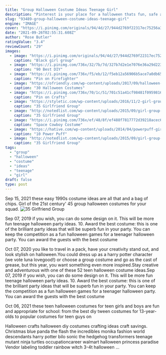 ```yaml
---
title: "Group Halloween Costume Ideas Teenage Girl"
description: "Pinterest is your place for a halloween thats fun, safe and maybe even a little scary. (if thats what youre going for, of course.) see top ideas and trending searches for celebrating at homeas"
slug: "93489-group-halloween-costume-ideas-teenage-girl"
engine: "IMAGE"
cover: "https://i.pinimg.com/originals/94/4d/27/944d2769f22317ec75256a3f1d84a2fc.jpg"
date: "2021-09-26T02:55:31.608Z"
author: "Rose Butler"
ratingValue: "3.4"
reviewCount: "29"
images:
  - image: "https://i.pinimg.com/originals/94/4d/27/944d2769f22317ec75256a3f1d84a2fc.jpg"
    caption: "Black girl group"
  - image: "https://i.pinimg.com/736x/32/7b/7d/327b7d2e1e7076e36a29d2233be7ea88.jpg"
    caption: "90 Best DIY"
  - image: "https://i.pinimg.com/736x/f5/eb/12/f5eb12a56906b5ace7a0db65eea40d8d--teen-halloween-costumes-teen-costumes.jpg"
    caption: "Pin on Firefighter"
  - image: "https://ofriendly.com/wp-content/uploads/2017/09/halloween-costumes-friends/22-halloween-costumes-for-best-friends.jpg"
    caption: "30 Halloween Costumes"
  - image: "https://i.pinimg.com/736x/70/1c/51/701c51a41cf98481f0959816863efe0d.jpg"
    caption: "Pin on Crafts"
  - image: "https://styletic.com/wp-content/uploads/2016/11/2-girl-group-costume-ideas.jpg"
    caption: "35 Girlfriend Group"
  - image: "http://notedlist.com/wp-content/uploads/2015/09/girl-group-costume-ideas/5-girl-group-costume-ideas.jpg"
    caption: "35 Girlfriend Group"
  - image: "https://i.pinimg.com/736x/ef/48/8f/ef488f7817772d39218acec682fd6acb.jpg"
    caption: "Space Cowboy Costume"
  - image: "https://hative.com/wp-content/uploads/2014/04/powerpuff-girls-costumes/3-funny-power-puff-cosplay.jpg"
    caption: "10 Power Puff"
  - image: "http://notedlist.com/wp-content/uploads/2015/09/girl-group-costume-ideas/30-girl-group-costume-ideas.jpg"
    caption: "35 Girlfriend Group"
tags:
  - "group"
  - "halloween"
  - "costume"
  - "ideas"
  - "teenage"
  - "girl"
draft: false
type: post
---
```


Sep 15, 2021 these easy 1990s costume ideas are all that and a bag of chips.  Girl of the 21st century' 45 group halloween costumes for your squad.
![35 Girlfriend Group](https://styletic.com/wp-content/uploads/2016/11/2-girl-group-costume-ideas.jpg "35 Girlfriend Group")

Sep 07, 2019 if you wish, you can do some design on it. This will be more fun teenage halloween party ideas. 10. Award the best costume: this is one of the brilliant party ideas that will be superb fun in your party. You can keep the competition as a fun halloween games for a teenager halloween party. You can award the guests with the best costume
<!--inArticleAds-->

<!--galleryOne-->

Oct 07, 2020 you like to travel in a pack, have your creativity stand out, and look stylish on halloween.You could dress up as a harry potter character (we vote luna lovegood!) or choose a group costume and go as the cast of grease, but this year, you want something even more inspired.Stay creative and adventurous with one of these 52 teen halloween costume ideas.Sep 07, 2019 if you wish, you can do some design on it. This will be more fun teenage halloween party ideas. 10. Award the best costume: this is one of the brilliant party ideas that will be superb fun in your party. You can keep the competition as a fun halloween games for a teenager halloween party. You can award the guests with the best costume
<!--inArticleAds-->

<!--galleryTwo-->

Oct 06, 2021 these teen halloween costumes for teen girls and boys are fun and appropriate for school: from the best diy tween costumes for 13-year-olds to popular costumes for teen guys on
<!--galleryThree-->

Halloween crafts halloween diy costumes crafting ideas craft savings.  Christmas blue panda the flash the incredibles monika fashion world descendants harry potter bilo sonic the hedgehog transformers teenage mutant ninja turtles occupationcareer walmart halloween princess paradise Vendor labeling toddler rainbow witch 3-4t halloween ...